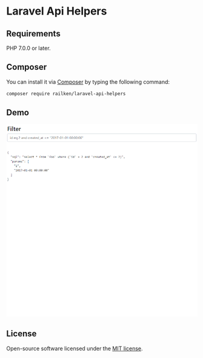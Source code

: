 # Laravel Api Helpers

## Requirements

PHP 7.0.0 or later.

## Composer

You can install it via [Composer](https://getcomposer.org/) by typing the following command:

```bash
composer require railken/laravel-api-helpers
```

## Demo

![demo](https://raw.githubusercontent.com/railken/laravel-api-helpers/master/demo/demo.gif)

## License

Open-source software licensed under the [MIT license](https://opensource.org/licenses/MIT).